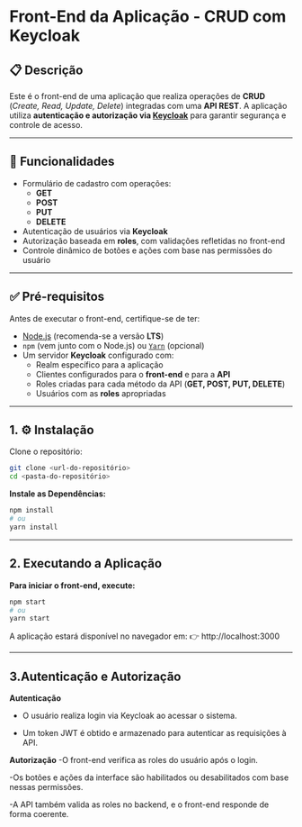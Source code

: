 # Front-End da Aplicação - CRUD com Keycloak

## 📋 Descrição

Este é o front-end de uma aplicação que realiza operações de **CRUD** (_Create, Read, Update, Delete_) integradas com uma **API REST**. A aplicação utiliza **autenticação e autorização via [Keycloak](w)** para garantir segurança e controle de acesso.

---

## 🚀 Funcionalidades

- Formulário de cadastro com operações:
  - **GET**
  - **POST**
  - **PUT**
  - **DELETE**
- Autenticação de usuários via **Keycloak**
- Autorização baseada em **roles**, com validações refletidas no front-end
- Controle dinâmico de botões e ações com base nas permissões do usuário

---

## ✅ Pré-requisitos

Antes de executar o front-end, certifique-se de ter:

- [Node.js](w) (recomenda-se a versão **LTS**)
- `npm` (vem junto com o Node.js) ou [`Yarn`](w) (opcional)
- Um servidor **Keycloak** configurado com:
  - Realm específico para a aplicação
  - Clientes configurados para o **front-end** e para a **API**
  - Roles criadas para cada método da API (**GET, POST, PUT, DELETE**)
  - Usuários com as **roles** apropriadas

---

## 1. ⚙️ Instalação

Clone o repositório:

```bash
git clone <url-do-repositório>
cd <pasta-do-repositório>
```

**Instale as Dependências:**

```bash
npm install
# ou
yarn install
```

---

## 2. Executando a Aplicação

**Para iniciar o front-end, execute:**

```bash
npm start
# ou
yarn start
```

A aplicação estará disponível no navegador em:
👉 http://localhost:3000

---

## 3.Autenticação e Autorização

**Autenticação**

- O usuário realiza login via Keycloak ao acessar o sistema.

- Um token JWT é obtido e armazenado para autenticar as requisições à API.

**Autorização**
-O front-end verifica as roles do usuário após o login.

-Os botões e ações da interface são habilitados ou desabilitados com base nessas permissões.

-A API também valida as roles no backend, e o front-end responde de forma coerente.
